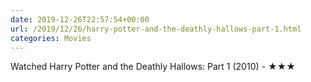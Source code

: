 ```yaml
---
date: 2019-12-26T22:57:54+00:00
url: /2019/12/26/harry-potter-and-the-deathly-hallows-part-1.html
categories: Movies
---
```

Watched Harry Potter and the Deathly Hallows: Part 1 (2010) - ★★★




